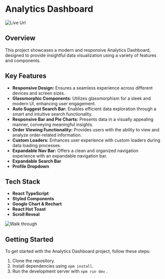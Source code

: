# Analytics Dashboard


![Live Url](https://geepay-analytics-dashboard.onrender.com/)
## Overview
This project showcases a modern and responsive Analytics Dashboard, designed to provide insightful data visualization using a variety of features and components.
 
## Key Features
- **Responsive Design:** Ensures a seamless experience across different devices and screen sizes.
- **Glassmorphic Components:** Utilizes glassmorphism for a sleek and modern UI, enhancing user engagement.
- **Auto Suggest Search Bar:** Enables efficient data exploration through a smart and intuitive search functionality.
- **Responsive Bar and Pie Charts:** Presents data in a visually appealing manner, conveying meaningful insights.
- **Order Viewing Functionality:** Provides users with the ability to view and analyze order-related information.
- **Custom Loaders:** Enhances user experience with custom loaders during data loading processes.
- **Expandable Nav Bar:** Offers a clean and organized navigation experience with an expandable navigation bar.
- **Expandable Search Bar**
- **Profile Dropdown**

## Tech Stack
- **React TypeScript** 
- **Styled Components** 
- **Google Chart & Rechart** 
- **React Hot Toast** 
- **Scroll Reveal** 

![Walk through](/walkthru.gif)

## Getting Started
To get started with the Analytics Dashboard project, follow these steps:

1. Clone the repository.
2. Install dependencies using `npm install`.
3. Run the development server with `npm run dev` .